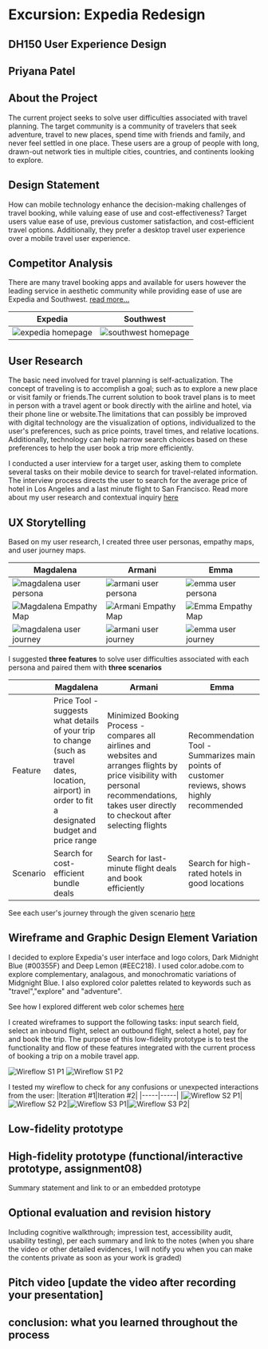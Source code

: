 # Excursion: Expedia Redesign 
## DH150 User Experience Design
## Priyana Patel 

## About the Project 
The current project seeks to solve user difficulties associated with travel planning. The target community is a community of travelers that seek adventure, travel to new places, spend time with friends and family, and never feel settled in one place. These users are a group of people with long, drawn-out network ties in multiple cities, countries, and continents looking to explore. 

## Design Statement
How can mobile technology enhance the decision-making challenges of travel booking, while valuing ease of use and cost-effectiveness? 
Target users value ease of use, previous customer satisfaction, and cost-efficient travel options. Additionally, they prefer a desktop travel user experience over a mobile travel user experience. 

## Competitor Analysis
There are many travel booking apps and available for users however the leading service in aesthetic community while providing ease of use are Expedia and Southwest. [read more...](https://priyanapatel57.github.io/DH150-UX/assignment01/)

|Expedia | Southwest|
|--------|--------|
|![expedia homepage](https://user-images.githubusercontent.com/59623155/75810085-bc7ebf00-5d3e-11ea-9b7b-8c70c0c889cc.png)|![southwest homepage](https://user-images.githubusercontent.com/59623155/75810137-d91af700-5d3e-11ea-9946-a95fb8aa41a0.png)|

## User Research 
The basic need involved for travel planning is self-actualization. The concept of traveling is to accomplish a goal; such as to explore a new place or visit family or friends.The current solution to book travel plans is to meet in person with a travel agent or book directly with the airline and hotel, via their phone line or website.The limitations that can possibly be improved with digital technology are the visualization of options, individualized to the user's preferences, such as price points, travel times, and relative locations. Additionally, technology can help narrow search choices based on these preferences to help the user book a trip more efficiently.

I conducted a user interview for a target user, asking them to complete several tasks on their mobile device to search for travel-related information. The interview process directs the user to search for the average price of hotel in Los Angeles and a last minute flight to San Francisco. Read more about my user research and contextual inquiry [here](https://priyanapatel57.github.io/DH150-UX/assignment04/)

## UX Storytelling 
Based on my user research, I created three user personas, empathy maps, and user journey maps. 

|Magdalena|Armani|Emma|
|-----|-----|-----|
|![magdalena user persona](https://user-images.githubusercontent.com/59623155/75808214-973c8180-5d3b-11ea-90f4-46c4d338cfd4.png)|![armani user persona](https://user-images.githubusercontent.com/59623155/76180211-97dd7980-617a-11ea-8a5f-b1b7b0d1fc28.png)|![emma user persona](https://user-images.githubusercontent.com/59623155/74213740-6d69d080-4c4f-11ea-8d09-52d211145a5d.png)|
![Magdalena Empathy Map](https://user-images.githubusercontent.com/59623155/74216021-eec56100-4c57-11ea-9db3-b3c7857e6256.png)|![Armani Empathy Map](https://user-images.githubusercontent.com/59623155/74216341-f1748600-4c58-11ea-894a-09b28438878f.png)|![Emma Empathy Map](https://user-images.githubusercontent.com/59623155/76180869-7ed5c800-617c-11ea-8772-a9831a10322e.png)|
|![magdalena user journey](https://user-images.githubusercontent.com/59623155/76182719-29e98000-6183-11ea-986b-b17ed6884f71.png)|![armani user journey](https://user-images.githubusercontent.com/59623155/76182783-71700c00-6183-11ea-921a-dd86b3e4367a.png)|![emma user journey](https://user-images.githubusercontent.com/59623155/76182878-b5fba780-6183-11ea-82f8-a93fec4c7397.png)|

I suggested **three features** to solve user difficulties associated with each persona and paired them with **three scenarios**

||Magdalena|Armani|Emma|
|-----|-----|-----|-----|
|Feature|Price Tool - suggests what details of your trip to change (such as travel dates, location, airport) in order to fit a designated budget and price range|Minimized Booking Process - compares all airlines and websites and arranges flights by price visibility with personal recommendations, takes user directly to checkout after selecting flights|Recommendation Tool - Summarizes main points of customer reviews, shows highly recommended|
|Scenario|Search for cost-efficient bundle deals|Search for last-minute flight deals and book efficiently|Search for high-rated hotels in good locations|

See each user's journey through the given scenario [here](https://priyanapatel57.github.io/DH150-UX/assignment05/)

## Wireframe and Graphic Design Element Variation 

I decided to explore Expedia's user interface and logo colors, Dark Midnight Blue (#00355F) and Deep Lemon (#EEC218). I used color.adobe.com to explore complementary, analagous, and monochromatic variations of Midgnight Blue. I also explored color palettes related to keywords such as "travel","explore" and "adventure". 

See how I explored different web color schemes [here](https://priyanapatel57.github.io/DH150-UX/assignment07/)

I created wireframes to support the following tasks: input search field, select an inbound flight, select an outbound flight, select a hotel, pay for and book the trip. The purpose of this low-fidelity prototype is to test the functionality and flow of these features integrated with the current process of booking a trip on a mobile travel app.

![Wireflow S1 P1](https://user-images.githubusercontent.com/59623155/76183812-f872b380-6186-11ea-8d77-3a9f763a1500.jpg)
![Wireflow S1 P2](https://user-images.githubusercontent.com/59623155/76183910-3d96e580-6187-11ea-8606-9efdb84448a7.jpg)

I tested my wireflow to check for any confusions or unexpected interactions from the user:
|Iteration #1|Iteration #2|
|-----|-----|
|![Wireflow S2 P1](https://user-images.githubusercontent.com/59623155/76183954-6323ef00-6187-11ea-87ed-f52c32b066ff.jpg)|![Wireflow S2 P2](https://user-images.githubusercontent.com/59623155/76184008-89e22580-6187-11ea-8dec-af1ebf0514b7.jpg)|![Wireflow S3 P1](https://user-images.githubusercontent.com/59623155/76184026-98304180-6187-11ea-9a72-d27bc541a92d.jpg)|![Wireflow S3 P2](https://user-images.githubusercontent.com/59623155/76184079-c6ae1c80-6187-11ea-9301-36714a05b979.jpg)|

## Low-fidelity prototype 


## High-fidelity prototype (functional/interactive prototype, assignment08)
Summary statement and link to or an embedded prototype

## Optional evaluation and revision history 
Including cognitive walkthrough; impression test, accessibility audit, usability testing), per each summary and link to the notes (when you share the video or other detailed evidences, I will notify you when you can make the contents private as soon as your work is graded)

## Pitch video [update the video after recording your presentation]

## conclusion: what you learned throughout the process
